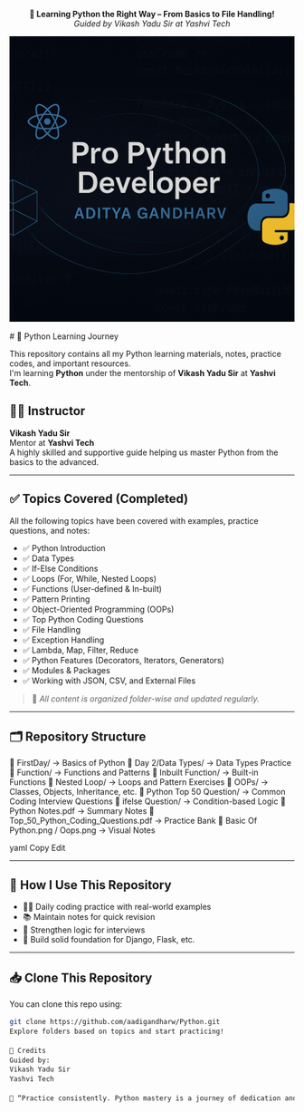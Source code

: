 <!-- 🔥 Tagline (optional but recommended) -->
<p align="center">
  <b>🚀 Learning Python the Right Way – From Basics to File Handling!</b><br/>
  <i>Guided by Vikash Yadu Sir at Yashvi Tech</i>
</p>

<p align="center">
  <img src="Banner.png" alt="Banner" width="800"/>
</p>
# 🐍 Python Learning Journey

This repository contains all my Python learning materials, notes, practice codes, and important resources.  
I'm learning **Python** under the mentorship of **Vikash Yadu Sir** at **Yashvi Tech**.

## 👨‍🏫 Instructor
**Vikash Yadu Sir**  
Mentor at **Yashvi Tech**  
A highly skilled and supportive guide helping us master Python from the basics to the advanced.

---

## ✅ Topics Covered (Completed)

All the following topics have been covered with examples, practice questions, and notes:

- ✅ Python Introduction  
- ✅ Data Types  
- ✅ If-Else Conditions  
- ✅ Loops (For, While, Nested Loops)  
- ✅ Functions (User-defined & In-built)  
- ✅ Pattern Printing  
- ✅ Object-Oriented Programming (OOPs)  
- ✅ Top Python Coding Questions  
- ✅ File Handling  
- ✅ Exception Handling  
- ✅ Lambda, Map, Filter, Reduce  
- ✅ Python Features (Decorators, Iterators, Generators)  
- ✅ Modules & Packages  
- ✅ Working with JSON, CSV, and External Files  

> 📌 *All content is organized folder-wise and updated regularly.*

---

## 🗂️ Repository Structure

📁 FirstDay/ → Basics of Python
📁 Day 2/Data Types/ → Data Types Practice
📁 Function/ → Functions and Patterns
📁 Inbuilt Function/ → Built-in Functions
📁 Nested Loop/ → Loops and Pattern Exercises
📁 OOPs/ → Classes, Objects, Inheritance, etc.
📁 Python Top 50 Question/ → Common Coding Interview Questions
📁 ifelse Question/ → Condition-based Logic
📄 Python Notes.pdf → Summary Notes
📄 Top_50_Python_Coding_Questions.pdf → Practice Bank
📄 Basic Of Python.png / Oops.png → Visual Notes

yaml
Copy
Edit

---

## 🎯 How I Use This Repository

- 👨‍💻 Daily coding practice with real-world examples  
- 📚 Maintain notes for quick revision  
- 🧠 Strengthen logic for interviews  
- 🚀 Build solid foundation for Django, Flask, etc.

---

## 📥 Clone This Repository

You can clone this repo using:

```bash
git clone https://github.com/aadigandharw/Python.git
Explore folders based on topics and start practicing!

🙏 Credits
Guided by:
Vikash Yadu Sir
Yashvi Tech

📘 “Practice consistently. Python mastery is a journey of dedication and curiosity.”
